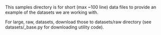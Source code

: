 This samples directory is for short (max ~100 line) data files to provide an example of the datasets we are working with.

For large, raw, datasets, download those to datasets/raw directory (see datasets/_base.py for downloading utility code).
